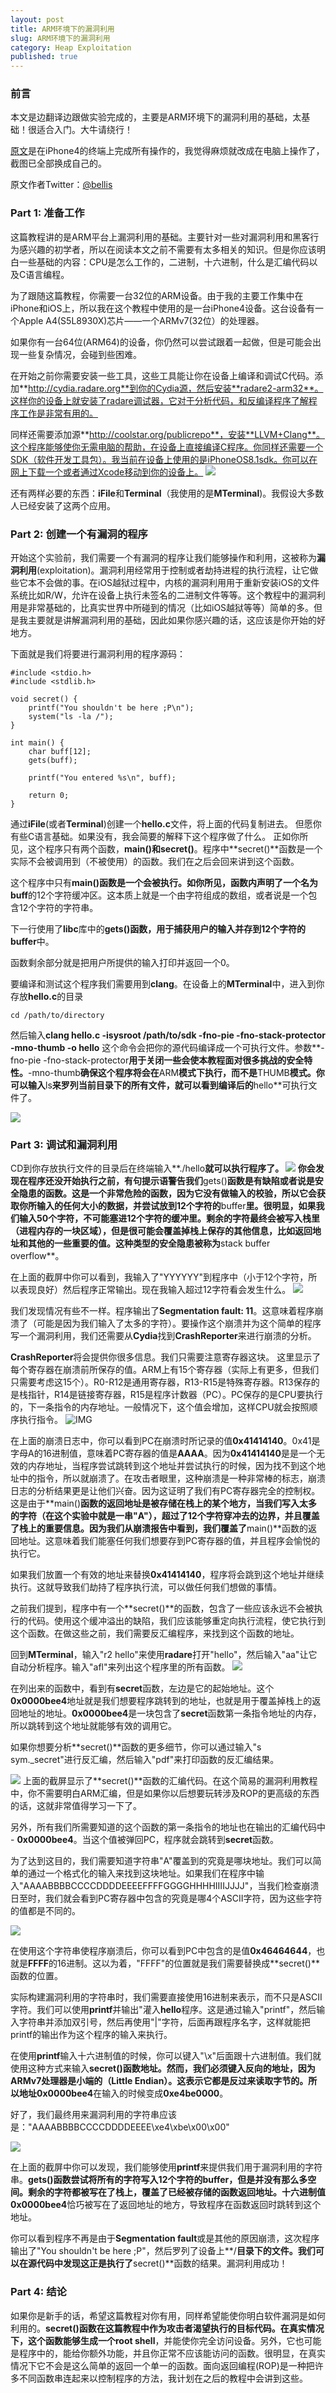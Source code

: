 ```yaml
---
layout: post
title: ARM环境下的漏洞利用
slug: ARM环境下的漏洞利用
category: Heap Exploitation
published: true
---
```


### 前言

本文是边翻译边跟做实验完成的，主要是ARM环境下的漏洞利用的基础，太基础！很适合入门。大牛请绕行！

[原文](https://billy-ellis.github.io/armintro.html)是在iPhone4的终端上完成所有操作的，我觉得麻烦就改成在电脑上操作了，截图已全部换成自己的。

原文作者Twitter：[@bellis](https://twitter.com/bellis1000)


### Part 1: 准备工作

这篇教程讲的是ARM平台上漏洞利用的基础。主要针对一些对漏洞利用和黑客行为感兴趣的初学者，所以在阅读本文之前不需要有太多相关的知识。但是你应该明白一些基础的内容：CPU是怎么工作的，二进制，十六进制，什么是汇编代码以及C语言编程。

为了跟随这篇教程，你需要一台32位的ARM设备。由于我的主要工作集中在iPhone和iOS上，所以我在这个教程中使用的是一台iPhone4设备。这台设备有一个Apple A4(S5L8930X)芯片——一个ARMv7(32位）的处理器。

如果你有一台64位(ARM64)的设备，你仍然可以尝试跟着一起做，但是可能会出现一些复杂情况，会碰到些困难。

<!-- more -->

在开始之前你需要安装一些工具，这些工具能让你在设备上编译和调试C代码。添加**http://cydia.radare.org**到你的Cydia源，然后安装**radare2-arm32**。这样你的设备上就安装了radare调试器，它对于分析代码，和反编译程序了解程序工作是非常有用的。

同样还需要添加源**http://coolstar.org/publicrepo**，安装**LLVM+Clang**。这个程序能够使你无需电脑的帮助，在设备上直接编译C程序。你同样还需要一个SDK（软件开发工具包）。我当前在设备上使用的是iPhoneOS8.1sdk。你可以在网上下载一个或者通过Xcode移动到你的设备上。
![](https://ws4.sinaimg.cn/large/006tKfTcgy1fle5lw6pk7j311m0cwwjn.jpg)

还有两样必要的东西：**iFile**和**Terminal**（我使用的是**MTerminal**)。我假设大多数人已经安装了这两个应用。


### Part 2: 创建一个有漏洞的程序

开始这个实验前，我们需要一个有漏洞的程序让我们能够操作和利用，这被称为**漏洞利用**(exploitation)。漏洞利用经常用于控制或者劫持进程的执行流程，让它做些它本不会做的事。在iOS越狱过程中，内核的漏洞利用用于重新安装iOS的文件系统比如R/W，允许在设备上执行未签名的二进制文件等等。这个教程中的漏洞利用是非常基础的，比真实世界中所碰到的情况（比如iOS越狱等等）简单的多。但是我主要就是讲解漏洞利用的基础，因此如果你感兴趣的话，这应该是你开始的好地方。

下面就是我们将要进行漏洞利用的程序源码：

```
#include <stdio.h>
#include <stdlib.h>

void secret() {
	printf("You shouldn't be here ;P\n");
	system("ls -la /");
}

int main() {
	char buff[12];
	gets(buff);
	
	printf("You entered %s\n", buff);
	
	return 0;
}
```
通过**iFile**(或者**Terminal**)创建一个**hello.c**文件，将上面的代码复制进去。
但愿你有些C语言基础。如果没有，我会简要的解释下这个程序做了什么。
正如你所见，这个程序只有两个函数，**main()**和**secret()**。程序中**secret()**函数是一个实际不会被调用到（不被使用）的函数。我们在之后会回来讲到这个函数。

这个程序中只有**main()**函数是一个会被执行。如你所见，函数内声明了一个名为**buff**的12个字符缓冲区。这本质上就是一个由字符组成的数组，或者说是一个包含12个字符的字符串。

下一行使用了**libc**库中的**gets()**函数，用于捕获用户的输入并存到12个字符的**buffer**中。

函数剩余部分就是把用户所提供的输入打印并返回一个0。

要编译和测试这个程序我们需要用到**clang**。在设备上的**MTerminal**中，进入到你存放**hello.c**的目录
```
cd /path/to/directory
```
然后输入**clang hello.c -isysroot /path/to/sdk -fno-pie -fno-stack-protector -mno-thumb -o hello** 这个命令会把你的源代码编译成一个可执行文件。参数**-fno-pie -fno-stack-protector**用于关闭一些会使本教程面对很多挑战的安全特性。**-mno-thumb**确保这个程序将会在**ARM**模式下执行，而不是**THUMB**模式。你可以输入**ls**来罗列当前目录下的所有文件，就可以看到编译后的**hello**可执行文件了。

![](https://ws2.sinaimg.cn/large/006tKfTcgy1fle56z04q4j30ze084766.jpg)

### Part 3: 调试和漏洞利用

CD到你存放执行文件的目录后在终端输入**./hello**就可以执行程序了。
![](https://ws1.sinaimg.cn/large/006tKfTcgy1fle57os8w3j30zm03kt93.jpg)
你会发现在程序还没开始执行之前，有句提示语警告我们**gets()**函数是有缺陷或者说是安全隐患的函数。这是一个非常危险的函数，因为它没有做输入的校验，所以它会获取你所输入的任何大小的数据，并尝试放到12个字符的**buffer**里。很明显，如果我们输入50个字符，不可能塞进12个字符的缓冲里。剩余的字符最终会被写入栈里（进程内存的一块区域），但是很可能会覆盖掉栈上保存的其他信息，比如返回地址和其他的一些重要的值。这种类型的安全隐患被称为**stack buffer overflow**。

在上面的截屏中你可以看到，我输入了"YYYYYY"到程序中（小于12个字符，所以表现良好）然后程序正常输出。现在我输入超过12字符看会发生什么。
![](https://ws2.sinaimg.cn/large/006tKfTcgy1fle590slpgj30ze04imxq.jpg)

我们发现情况有些不一样。程序输出了**Segmentation fault: 11**。这意味着程序崩溃了（可能是因为我们输入了太多的字符）。要操作这个崩溃并为这个简单的程序写一个漏洞利用，我们还需要从**Cydia**找到**CrashReporter**来进行崩溃的分析。

**CrashReporter**将会提供你很多信息。我们只需要注意寄存器这块。
这里显示了每个寄存器在崩溃前所保存的值。ARM上有15个寄存器（实际上有更多，但我们只需要考虑这15个）。R0-R12是通用寄存器，R13-R15是特殊寄存器。R13保存的是栈指针，R14是链接寄存器，R15是程序计数器（PC）。PC保存的是CPU要执行的，下一条指令的内存地址。一般情况下，这个值会增加，这样CPU就会按照顺序执行指令。
![IMG](https://ws1.sinaimg.cn/large/006tKfTcgy1fle4sst7n2j30z60p043u.jpg)

在上面的崩溃日志中，你可以看到PC在崩溃时所记录的值**0x41414140**。0x41是字母A的16进制值，意味着PC寄存器的值是**AAAA**。因为**0x41414140**是是一个无效的内存地址，当程序尝试跳转到这个地址并尝试执行的时候，因为找不到这个地址中的指令，所以就崩溃了。在攻击者眼里，这种崩溃是一种非常棒的标志，崩溃日志的分析结果更是让他们兴奋。因为这证明了我们有PC寄存器完全的控制权。这是由于**main()**函数的返回地址是被存储在栈上的某个地方，当我们写入太多的字符（在这个实验中就是一串"A"），超过了12个字符穿冲去的边界，并且覆盖了栈上的重要信息。因为我们从崩溃报告中看到，我们覆盖了**main()**函数的返回地址。这意味着我们能塞任何我们想要存到PC寄存器的值，并且程序会愉悦的执行它。

如果我们放置一个有效的地址来替换**0x41414140**，程序将会跳到这个地址并继续执行。这就导致我们劫持了程序执行流，可以做任何我们想做的事情。

之前我们提到，程序中有一个**secret()**的函数，包含了一些应该永远不会被执行的代码。使用这个缓冲溢出的缺陷，我们应该能够重定向执行流程，使它执行到这个函数。在做这些之前，我们需要反汇编程序，来找到这个函数的地址。

回到**MTerminal**，输入"r2 hello"来使用**radare**打开"hello"，然后输入"aa"让它自动分析程序。输入"afl"来列出这个程序里的所有函数。
![](https://ws1.sinaimg.cn/large/006tKfTcgy1fle4vooy1sj30ye0g241j.jpg)

在列出来的函数中，看到有**secret**函数，左边是它的起始地址。这个**0x0000bee4**地址就是我们想要程序跳转到的地址，也就是用于覆盖掉栈上的返回地址的地址。**0x0000bee4**是一块包含了**secret**函数第一条指令地址的内存，所以跳转到这个地址就能够有效的调用它。

如果你想要分析**secret()**函数的更多细节，你可以通过输入"s sym._secret"进行反汇编，然后输入"pdf"来打印函数的反汇编结果。

![](https://ws4.sinaimg.cn/large/006tKfTcgy1fle4wcyv1xj30ya0mmgrf.jpg)
上面的截屏显示了**secret()**函数的汇编代码。在这个简易的漏洞利用教程中，你不需要明白ARM汇编，但是如果你以后想要玩转涉及ROP的更高级的东西的话，这就非常值得学习一下了。

另外，所有我们所需要知道的这个函数的第一条指令的地址也在输出的汇编代码中 - **0x0000bee4**。当这个值被弹回PC，程序就会跳转到**secret**函数。

为了达到这目的，我们需要知道字符串"A"覆盖到的究竟是哪块地址。我们可以简单的通过一个格式化的输入来找到这块地址。如果我们在程序中输入"AAAABBBBCCCCDDDDEEEEFFFFGGGGHHHHIIIIJJJJ"，当我们检查崩溃日至时，我们就会看到PC寄存器中包含的究竟是哪4个ASCII字符，因为这些字符的值都是不同的。

![](https://ws3.sinaimg.cn/large/006tKfTcgy1fle51epni3j30xy0ai40b.jpg)

在使用这个字符串使程序崩溃后，你可以看到PC中包含的是值**0x46464644**，也就是**FFFF**的16进制。这以为着，"FFFF"的位置就是我们需要替换成**secret()**函数的位置。

实际构建漏洞利用的字符串时，我们需要直接使用16进制来表示，而不只是ASCII字符。我们可以使用**printf**并输出"灌入**hello**程序。这是通过输入"printf"，然后输入字符串并添加双引号，然后再使用"|"字符，后面再跟程序名字，这样就能把printf的输出作为这个程序的输入来执行。

在使用**printf**输入十六进制值的时候，你可以键入"\x"后面跟十六进制值。我们就使用这种方式来输入**secret()**函数地址。然而，我们必须键入反向的地址，因为ARMv7处理器是小端的（Little Endian）。这表示它都是反过来读取字节的。所以地址**0x0000bee4**在输入的时候变成**0xe4be0000**。

好了，我们最终用来漏洞利用的字符串应该是："AAAABBBBCCCCDDDDEEEE\xe4\xbe\x00\x00"

![](https://ws1.sinaimg.cn/large/006tKfTcgy1fle55585mfj30zo0je43t.jpg)


在上面的截屏中你可以发现，我们能够使用**printf**来提供我们用于漏洞利用的字符串。**gets()**函数尝试将所有的字符写入12个字符的buffer，但是并没有那么多空间。剩余的字符都被写在了栈上，覆盖了已经被存储的函数返回地址。十六进制值**0x0000bee4**恰巧被写在了返回地址的地方，导致程序在函数返回时跳转到这个地址。

你可以看到程序不再是由于**Segmentation fault**或是其他的原因崩溃，这次程序输出了"You shouldn't be here ;P"，然后罗列了设备上**/**目录下的文件。我们可以在源代码中发现这正是执行了**secret()**函数的结果。漏洞利用成功！

### Part 4: 结论

如果你是新手的话，希望这篇教程对你有用，同样希望能使你明白软件漏洞是如何利用的。**secret()**函数在这篇教程中作为攻击者渴望执行的目标代码。在真实情况下，这个函数能够生成一个**root shell**，并能使你完全访问设备。另外，它也可能是程序中的，能给你额外功能，并且你正常不应该能访问的函数。很明显，在真实情况下它不会是这么简单的返回一个单一的函数。面向返回编程(ROP)是一种把许多不同函数串连起来以控制程序的方法，我计划在之后的教程中会讲到这些。
